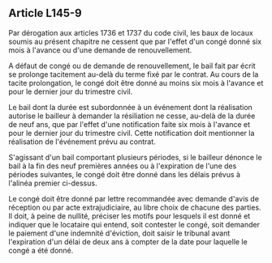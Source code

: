 Article L145-9
----
Par dérogation aux articles 1736 et 1737 du code civil, les baux de locaux
soumis au présent chapitre ne cessent que par l'effet d'un congé donné six mois
à l'avance ou d'une demande de renouvellement.

A défaut de congé ou de demande de renouvellement, le bail fait par écrit se
prolonge tacitement au-delà du terme fixé par le contrat. Au cours de la tacite
prolongation, le congé doit être donné au moins six mois à l'avance et pour le
dernier jour du trimestre civil.

Le bail dont la durée est subordonnée à un événement dont la réalisation
autorise le bailleur à demander la résiliation ne cesse, au-delà de la durée de
neuf ans, que par l'effet d'une notification faite six mois à l'avance et pour
le dernier jour du trimestre civil. Cette notification doit mentionner la
réalisation de l'événement prévu au contrat.

S'agissant d'un bail comportant plusieurs périodes, si le bailleur dénonce le
bail à la fin des neuf premières années ou à l'expiration de l'une des périodes
suivantes, le congé doit être donné dans les délais prévus à l'alinéa premier
ci-dessus.

Le congé doit être donné par lettre recommandée avec demande d'avis de réception
ou par acte extrajudiciaire, au libre choix de chacune des parties. Il doit, à
peine de nullité, préciser les motifs pour lesquels il est donné et indiquer que
le locataire qui entend, soit contester le congé, soit demander le paiement
d'une indemnité d'éviction, doit saisir le tribunal avant l'expiration d'un
délai de deux ans à compter de la date pour laquelle le congé a été donné.
